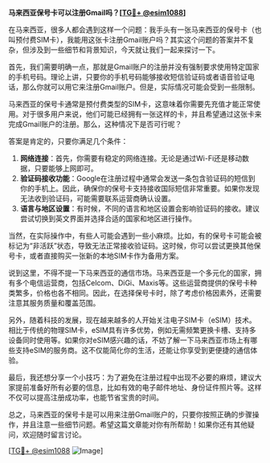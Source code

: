 **马来西亚保号卡可以注册Gmail吗？[[TG💪+ @esim1088](https://t.me/s/esim1088)]**

在马来西亚，很多人都会遇到这样一个问题：我手头有一张马来西亚的保号卡（也叫预付费SIM卡），我能用这张卡注册Gmail账户吗？其实这个问题的答案并不复杂，但涉及到一些细节和背景知识，今天就让我们一起来探讨一下。

首先，我们需要明确一点，那就是Gmail账户的注册并没有强制要求使用特定国家的手机号码。理论上讲，只要你的手机号码能够接收短信验证码或者语音验证电话，那么你就可以用它来注册Gmail账户。但是，实际情况可能会受到一些限制。

马来西亚的保号卡通常是预付费类型的SIM卡，这意味着你需要先充值才能正常使用。对于很多用户来说，他们可能已经拥有一张这样的卡，并且希望通过这张卡来完成Gmail账户的注册。那么，这种情况下是否可行呢？

答案是肯定的，只要你满足几个条件：

1. **网络连接**：首先，你需要有稳定的网络连接。无论是通过Wi-Fi还是移动数据，只要能够上网即可。
2. **验证码接收功能**：Google在注册过程中通常会发送一条包含验证码的短信到你的手机上。因此，确保你的保号卡支持接收国际短信非常重要。如果你发现无法收到验证码，可能需要联系运营商确认设置。
3. **语言与地区设置**：有时候，不同的语言和地区设置会影响验证码的接收。建议尝试切换到英文界面并选择合适的国家和地区进行操作。

当然，在实际操作中，有些人可能会遇到一些小麻烦。比如，有的保号卡可能会被标记为“非活跃”状态，导致无法正常接收验证码。这时候，你可以尝试更换其他保号卡，或者直接购买一张新的本地SIM卡作为备用方案。

说到这里，不得不提一下马来西亚的通信市场。马来西亚是一个多元化的国家，拥有多个电信运营商，包括Celcom、DiGi、Maxis等。这些运营商提供的保号卡种类繁多，价格也各不相同。因此，在选择保号卡时，除了考虑价格因素外，还需要注意其服务质量和覆盖范围。

另外，随着科技的发展，现在越来越多的人开始关注电子SIM卡（eSIM）技术。相比于传统的物理SIM卡，eSIM具有许多优势，例如无需频繁更换卡槽、支持多设备同时使用等。如果你对eSIM感兴趣的话，不妨了解一下马来西亚市场上有哪些支持eSIM的服务商。这不仅能简化你的生活，还能让你享受到更便捷的通信体验。

最后，我还想分享一个小技巧：为了避免在注册过程中出现不必要的麻烦，建议大家提前准备好所有必要的信息，比如有效的电子邮件地址、身份证件照片等。这样不仅可以提高注册成功率，也能节省宝贵的时间。

总之，马来西亚的保号卡是可以用来注册Gmail账户的，只要你按照正确的步骤操作，并且注意一些细节问题。希望这篇文章能对你有所帮助！如果你还有其他疑问，欢迎随时留言讨论。

[[TG💪+ @esim1088](https://t.me/s/esim1088) ![Image](https://i.postimg.cc/4NQfJmqS/Snipaste-2025-05-13-00-14-12.png)]